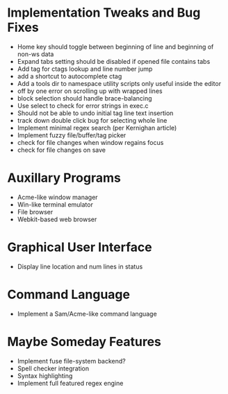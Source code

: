 # Implementation Tweaks and Bug Fixes

* Home key should toggle between beginning of line and beginning of non-ws data
* Expand tabs setting should be disabled if opened file contains tabs
* Add tag for ctags lookup and line number jump
* add a shortcut to autocomplete ctag
* Add a tools dir to namespace utility scripts only useful inside the editor
* off by one error on scrolling up with wrapped lines
* block selection should handle brace-balancing
* Use select to check for error strings in exec.c
* Should not be able to undo initial tag line text insertion
* track down double click bug for selecting whole line
* Implement minimal regex search (per Kernighan article)
* Implement fuzzy file/buffer/tag picker
* check for file changes when window regains focus
* check for file changes on save

# Auxillary Programs

* Acme-like window manager
* Win-like terminal emulator
* File browser
* Webkit-based web browser

# Graphical User Interface

* Display line location and num lines in status

# Command Language

* Implement a Sam/Acme-like command language

# Maybe Someday Features

* Implement fuse file-system backend?
* Spell checker integration
* Syntax highlighting
* Implement full featured regex engine
